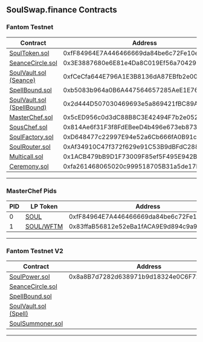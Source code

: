 ## SoulSwap.finance Contracts
 
### Fantom Testnet
| Contract | Address | 
| --- | --- | 
| [SoulToken.sol](https://testnet.ftmscan.com/address/0xfF84964E7A446466669da84be6c72Fe10eA786cF#code) | 0xfF84964E7A446466669da84be6c72Fe10eA786cF |
| [SeanceCircle.sol](https://testnet.ftmscan.com/address/0x3E3887680e6E81e4Da8C019Ef56a704297eCE211#code) | 0x3E3887680e6E81e4Da8C019Ef56a704297eCE211 |
| [SoulVault.sol (Seance)](https://testnet.ftmscan.com/address/0xfCeCfa644E796A1E3B8136dA87EBfb2e00Cc992E#code) | 0xfCeCfa644E796A1E3B8136dA87EBfb2e00Cc992E |
| [SpellBound.sol](https://testnet.ftmscan.com/address/0xb5083b964a0B6A447564657285AeE1E76524B3Db#code) | 0xb5083b964a0B6A447564657285AeE1E76524B3Db |
| [SoulVault.sol (SpellBound)](https://testnet.ftmscan.com/address/0x2d444D507030469693e5a869421fBC89A7EEf67A#code) | 0x2d444D507030469693e5a869421fBC89A7EEf67A |
| [MasterChef.sol](https://testnet.ftmscan.com/address/0x5cED956c0d3dC88B8C3E42494F7b2e052d7CfeBc#code) | 0x5cED956c0d3dC88B8C3E42494F7b2e052d7CfeBc |
| [SousChef.sol](https://testnet.ftmscan.com/address/0x814Ae6f31F3f8FdEBeeD4b496e673eb87310755E#code) | 0x814Ae6f31F3f8FdEBeeD4b496e673eb87310755E |
| [SoulFactory.sol](https://testnet.ftmscan.com/address/0xD648477c22997E94e52a6Cb666fA0B91c44ed185#code) | 0xD648477c22997E94e52a6Cb666fA0B91c44ed185 |
| [SoulRouter.sol](https://testnet.ftmscan.com/address/0xAf34910C47f372f629e91C53B9dBFdC288cF423f#code) | 0xAf34910C47f372f629e91C53B9dBFdC288cF423f |
| [Multicall.sol](https://testnet.ftmscan.com/address/0x1ACB479bB9D1F73009F85ef5F495E942Bb57f15A#code) | 0x1ACB479bB9D1F73009F85ef5F495E942Bb57f15A |
| [Ceremony.sol](https://testnet.ftmscan.com/address/0xfa261468065020c999518705B31a5de17F2D89AC#code) | 0xfa261468065020c999518705B31a5de17F2D89AC |
----

### MasterChef Pids

| PID | LP Token | Address | 
| --- | --- | --- | 
| 0 | [SOUL](https://testnet.ftmscan.com/address/0xfF84964E7A446466669da84be6c72Fe10eA786cF#code) | 0xfF84964E7A446466669da84be6c72Fe10eA786cF|
| 1 | [SOUL/WFTM](https://testnet.ftmscan.com/address/0x83ffaB56812e52eBa1fACA9E9d894c9a912e7Bf2#code) | 0x83ffaB56812e52eBa1fACA9E9d894c9a912e7Bf2 |

---

### Fantom Testnet V2
| Contract | Address | 
| --- | --- | 
| [SoulPower.sol](https://testnet.ftmscan.com/address/0x8a8B7d7282d638971b9d18324e0C6F721e1B3f98/#code) | 0x8a8B7d7282d638971b9d18324e0C6F721e1B3f98 |
| [SeanceCircle.sol](https://testnet.ftmscan.com/address/#code) |  |
| [SpellBound.sol](https://testnet.ftmscan.com/address/#code) |  |
| [SoulVault.sol (Spell)](https://testnet.ftmscan.com/address/#code) |  |
| [SoulSummoner.sol](https://testnet.ftmscan.com/address//#code) |  |
----
